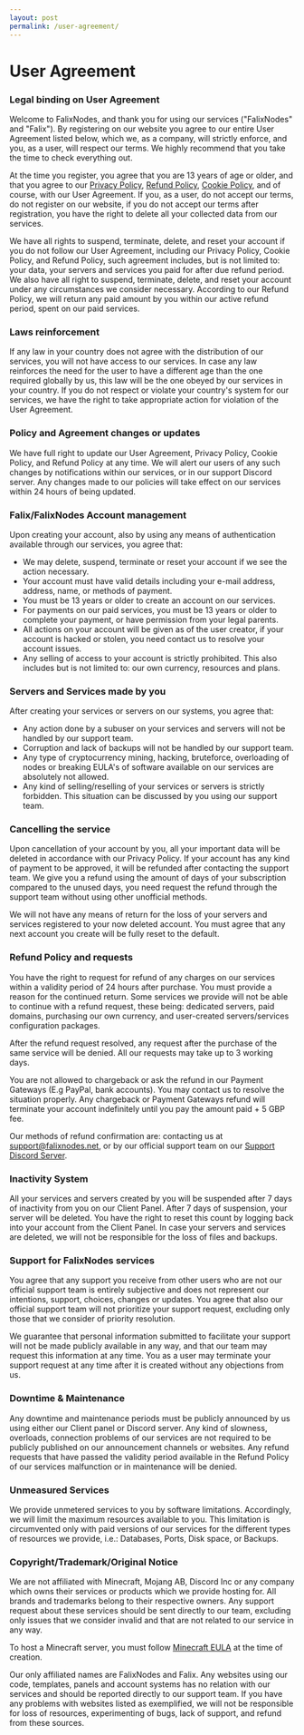 ```yaml
---
layout: post
permalink: /user-agreement/
---
```


# User Agreement

### Legal binding on User Agreement

Welcome to FalixNodes, and thank you for using our services ("FalixNodes" and "Falix"). By registering on our website you agree to our entire User Agreement listed below, which we, as a company, will strictly enforce, and you, as a user, will respect our terms. We highly recommend that you take the time to check everything out.

At the time you register, you agree that you are 13 years of age or older, and that you agree to our [Privacy Policy](https://falixnodes.net/privacy-policy/), [Refund Policy](https://falixnodes.net/refund-policy/), [Cookie Policy](https://falixnodes.net/cookie-policy/), and of course, with our User Agreement. If you, as a user, do not accept our terms, do not register on our website, if you do not accept our terms after registration, you have the right to delete all your collected data from our services.
 
We have all rights to suspend, terminate, delete, and reset your account if you do not follow our User Agreement, including our Privacy Policy, Cookie Policy, and Refund Policy, such agreement includes, but is not limited to: your data, your servers and services you paid for after due refund period.
We also have all right to suspend, terminate, delete, and reset your account under any circumstances we consider necessary. According to our Refund Policy, we will return any paid amount by you within our active refund period, spent on our paid services.

### Laws reinforcement

If any law in your country does not agree with the distribution of our services, you will not have access to our services. In case any law reinforces the need for the user to have a different age than the one required globally by us, this law will be the one obeyed by our services in your country. If you do not respect or violate your country's system for our services, we have the right to take appropriate action for violation of the User Agreement.

### Policy and Agreement changes or updates

We have full right to update our User Agreement, Privacy Policy, Cookie Policy, and Refund Policy at any time. We will alert our users of any such changes by notifications within our services, or in our support Discord server. Any changes made to our policies will take effect on our services within 24 hours of being updated.

### Falix/FalixNodes Account management

Upon creating your account, also by using any means of authentication available through our services, you agree that:
*   We may delete, suspend, terminate or reset your account if we see the action necessary.
*   Your account must have valid details including your e-mail address, address, name, or methods of payment.
*   You must be 13 years or older to create an account on our services.
*   For payments on our paid services, you must be 13 years or older to complete your payment, or have permission from your legal parents.
*   All actions on your account will be given as of the user creator, if your account is hacked or stolen, you need contact us to resolve your account issues.
*   Any selling of access to your account is strictly prohibited. This also includes but is not limited to: our own currency, resources and plans.


### Servers and Services made by you

After creating your services or servers on our systems, you agree that:
*   Any action done by a subuser on your services and servers will not be handled by our support team.
*   Corruption and lack of backups will not be handled by our support team.
*   Any type of cryptocurrency mining, hacking, bruteforce, overloading of nodes or breaking EULA's of software available on our services are absolutely not allowed.
*   Any kind of selling/reselling of your services or servers is strictly forbidden. This situation can be discussed by you using our support team.

### Cancelling the service

Upon cancellation of your account by you, all your important data will be deleted in accordance with our Privacy Policy. If your account has any kind of payment to be approved, it will be refunded after contacting the support team. We give you a refund using the amount of days of your subscription compared to the unused days, you need request the refund through the support team without using other unofficial methods.

We will not have any means of return for the loss of your servers and services registered to your now deleted account. You must agree that any next account you create will be fully reset to the default.

<!-- Rewritted the refund policy in the user agreement directly -->

### Refund Policy and requests

You have the right to request for refund of any charges on our services within a validity period of 24 hours after purchase. You must provide a reason for the continued return. Some services we provide will not be able to continue with a refund request, these being: dedicated servers, paid domains, purchasing our own currency, and user-created servers/services configuration packages.

After the refund request resolved, any request after the purchase of the same service will be denied. All our requests may take up to 3 working days.

You are not allowed to chargeback or ask the refund in our Payment Gateways (E.g PayPal, bank accounts). You may contact us to resolve the situation properly. Any chargeback or Payment Gateways refund will terminate your account indefinitely until you pay the amount paid + 5 GBP fee. 

Our methods of refund confirmation are: contacting us at [support@falixnodes.net](mailto:support@falixnodes.net), or by our official support team on our [Support Discord Server](https://discord.com/invite/falixnodes).

### Inactivity System

All your services and servers created by you will be suspended after 7 days of inactivity from you on our Client Panel. After 7 days of suspension, your server will be deleted. You have the right to reset this count by logging back into your account from the Client Panel. In case your servers and services are deleted, we will not be responsible for the loss of files and backups.

### Support for FalixNodes services

You agree that any support you receive from other users who are not our official support team is entirely subjective and does not represent our intentions, support, choices, changes or updates. You agree that also our official support team will not prioritize your support request, excluding only those that we consider of priority resolution.

We guarantee that personal information submitted to facilitate your support will not be made publicly available in any way, and that our team may request this information at any time. You as a user may terminate your support request at any time after it is created without any objections from us.

### Downtime & Maintenance

Any downtime and maintenance periods must be publicly announced by us using either our Client panel or Discord server. Any kind of slowness, overloads, connection problems of our services are not required to be publicly published on our announcement channels or websites. Any refund requests that have passed the validity period available in the Refund Policy of our services malfunction or in maintenance will be denied.

### Unmeasured Services
 
We provide unmetered services to you by software limitations. Accordingly, we will limit the maximum resources available to you. This limitation is circumvented only with paid versions of our services for the different types of resources we provide, i.e.: Databases, Ports, Disk space, or Backups.

### Copyright/Trademark/Original Notice

We are not affiliated with Minecraft, Mojang AB, Discord Inc or any company which owns their services or products which we provide hosting for. All brands and trademarks belong to their respective owners. Any support request about these services should be sent directly to our team, excluding only issues that we consider invalid and that are not related to our service in any way.

To host a Minecraft server, you must follow [Minecraft EULA](https://account.mojang.com/documents/minecraft_eula) at the time of creation.

Our only affiliated names are FalixNodes and Falix. Any websites using our code, templates, panels and account systems has no relation with our services and should be reported directly to our support team. If you have any problems with websites listed as exemplified, we will not be responsible for loss of resources, experimenting of bugs, lack of support, and refund from these sources.
